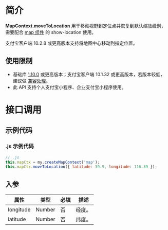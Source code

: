 # 简介

**MapContext.moveToLocation** 用于移动视野到定位点并恢复到默认缩放级别，需要配合 [map 组件](/mini/component/map) 的 show-location 使用。

支付宝客户端 10.2.8 或更高版本支持将地图中心移动到指定位置。

## 使用限制

- 基础库 [1.10.0](https://opendocs.alipay.com/mini/framework/lib) 或更高版本；支付宝客户端 10.1.32 或更高版本，若版本较低，建议做 [兼容处理](https://opendocs.alipay.com/mini/framework/compatibility)。
- 此 API 支持个人支付宝小程序、企业支付宝小程序使用。

# 接口调用

## 示例代码

### .js 示例代码

```javascript
// .js
this.mapCtx = my.createMapContext('map');
this.mapCtx.moveToLocation({ latitude: 39.9, longitude: 116.39 });
```

## 入参

| **属性**  | **类型** | **必填** | **描述** |
| --------- | -------- | -------- | -------- |
| longitude | Number   | 否       | 经度。   |
| latitude  | Number   | 否       | 纬度。   |
